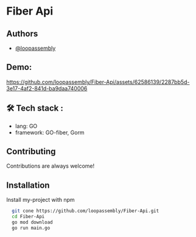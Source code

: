 
# Fiber Api


## Authors

- [@loopassembly](https://www.github.com/loopassembly)

## Demo:


https://github.com/loopassembly/Fiber-Api/assets/62586139/2287bb5d-3e17-4af2-841d-ba9daa740006



## 🛠 Tech stack :
- lang: GO 
- framework: GO-fiber, Gorm




## Contributing

Contributions are always welcome!

                                     

## Installation

Install my-project with npm

```bash
  git cone https://github.com/loopassembly/Fiber-Api.git
  cd Fiber-Api
  go mod download
  go run main.go
```
    
